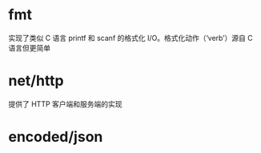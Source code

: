 # fmt

实现了类似 C 语言 printf 和 scanf 的格式化 I/O。格式化动作（‘verb’）源自 C 语言但更简单

# net/http

提供了 HTTP 客户端和服务端的实现

# encoded/json




